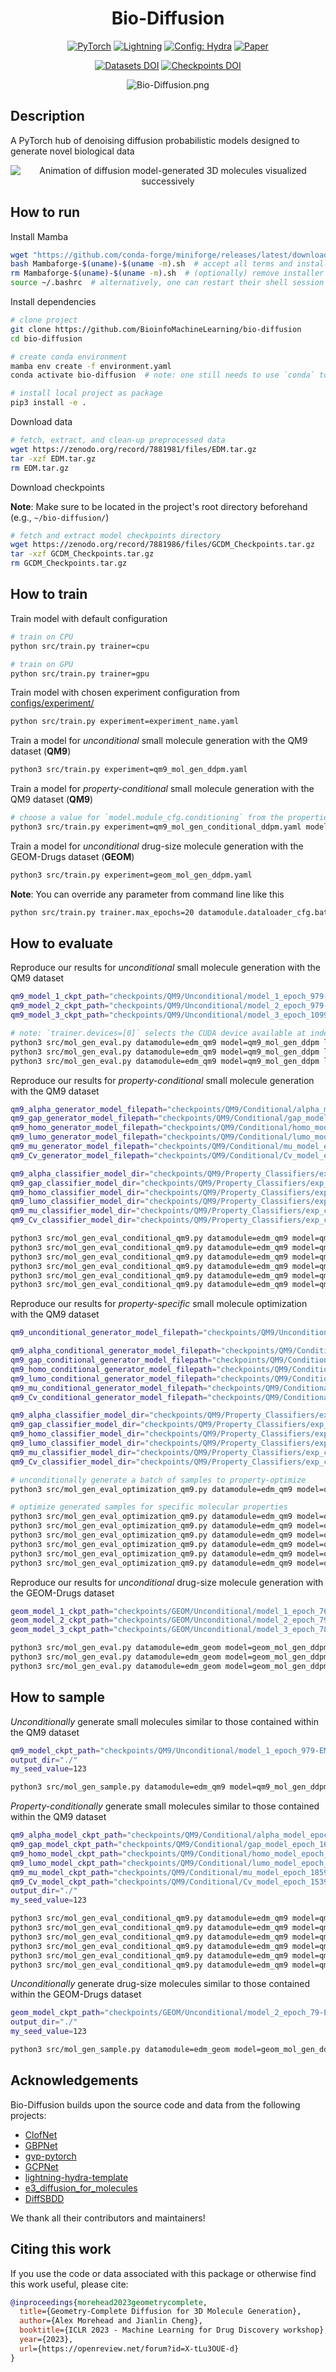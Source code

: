 <div align="center">

# Bio-Diffusion

<a href="https://pytorch.org/get-started/locally/"><img alt="PyTorch" src="https://img.shields.io/badge/PyTorch-ee4c2c?logo=pytorch&logoColor=white"></a>
<a href="https://pytorchlightning.ai/"><img alt="Lightning" src="https://img.shields.io/badge/-Lightning-792ee5?logo=pytorchlightning&logoColor=white"></a>
<a href="https://hydra.cc/"><img alt="Config: Hydra" src="https://img.shields.io/badge/Config-Hydra-89b8cd"></a>
[![Paper](http://img.shields.io/badge/arXiv-2302.04313-B31B1B.svg)](https://arxiv.org/abs/2302.04313)
<!-- [![Conference](http://img.shields.io/badge/AnyConference-year-4b44ce.svg)](https://papers.nips.cc/paper/2020) -->
[![Datasets DOI](https://zenodo.org/badge/DOI/10.5281/zenodo.7881981.svg)](https://doi.org/10.5281/zenodo.7881981)
[![Checkpoints DOI](https://zenodo.org/badge/DOI/10.5281/zenodo.7881986.svg)](https://doi.org/10.5281/zenodo.7881986)

![Bio-Diffusion.png](./img/Bio-Diffusion.png)

</div>

## Description

A PyTorch hub of denoising diffusion probabilistic models designed to generate novel biological data

<div align="center">

![Animation of diffusion model-generated 3D molecules visualized successively](img/GCDM_Sampled_Molecule_Trajectory.gif)

</div>

## How to run

Install Mamba

```bash
wget "https://github.com/conda-forge/miniforge/releases/latest/download/Mambaforge-$(uname)-$(uname -m).sh"
bash Mambaforge-$(uname)-$(uname -m).sh  # accept all terms and install to the default location
rm Mambaforge-$(uname)-$(uname -m).sh  # (optionally) remove installer after using it
source ~/.bashrc  # alternatively, one can restart their shell session to achieve the same result
```

Install dependencies

```bash
# clone project
git clone https://github.com/BioinfoMachineLearning/bio-diffusion
cd bio-diffusion

# create conda environment
mamba env create -f environment.yaml
conda activate bio-diffusion  # note: one still needs to use `conda` to (de)activate environments

# install local project as package
pip3 install -e .
```

Download data
```bash
# fetch, extract, and clean-up preprocessed data
wget https://zenodo.org/record/7881981/files/EDM.tar.gz
tar -xzf EDM.tar.gz
rm EDM.tar.gz
```

Download checkpoints

**Note**: Make sure to be located in the project's root directory beforehand (e.g., `~/bio-diffusion/`)
```bash
# fetch and extract model checkpoints directory
wget https://zenodo.org/record/7881986/files/GCDM_Checkpoints.tar.gz
tar -xzf GCDM_Checkpoints.tar.gz
rm GCDM_Checkpoints.tar.gz
```

## How to train

Train model with default configuration

```bash
# train on CPU
python src/train.py trainer=cpu

# train on GPU
python src/train.py trainer=gpu
```

Train model with chosen experiment configuration from [configs/experiment/](configs/experiment/)

```bash
python src/train.py experiment=experiment_name.yaml
```

Train a model for *unconditional* small molecule generation with the QM9 dataset (**QM9**)

```bash
python3 src/train.py experiment=qm9_mol_gen_ddpm.yaml
```

Train a model for *property-conditional* small molecule generation with the QM9 dataset (**QM9**)

```bash
# choose a value for `model.module_cfg.conditioning` from the properties `[alpha, gap, homo, lumo, mu, Cv]`
python3 src/train.py experiment=qm9_mol_gen_conditional_ddpm.yaml model.module_cfg.conditioning=[alpha]
```

Train a model for *unconditional* drug-size molecule generation with the GEOM-Drugs dataset (**GEOM**)

```bash
python3 src/train.py experiment=geom_mol_gen_ddpm.yaml
```

**Note**: You can override any parameter from command line like this

```bash
python src/train.py trainer.max_epochs=20 datamodule.dataloader_cfg.batch_size=64
```

## How to evaluate

Reproduce our results for *unconditional* small molecule generation with the QM9 dataset

```bash
qm9_model_1_ckpt_path="checkpoints/QM9/Unconditional/model_1_epoch_979-EMA.ckpt"
qm9_model_2_ckpt_path="checkpoints/QM9/Unconditional/model_2_epoch_979-EMA.ckpt"
qm9_model_3_ckpt_path="checkpoints/QM9/Unconditional/model_3_epoch_1099-EMA.ckpt"

# note: `trainer.devices=[0]` selects the CUDA device available at index `0` - customize as needed using e.g., `nvidia-smi`
python3 src/mol_gen_eval.py datamodule=edm_qm9 model=qm9_mol_gen_ddpm logger=csv trainer.accelerator=gpu trainer.devices=[0] ckpt_path="$qm9_model_1_ckpt_path" datamodule.dataloader_cfg.num_workers=1 model.diffusion_cfg.sample_during_training=false num_samples=10000 sampling_batch_size=100 num_test_passes=5
python3 src/mol_gen_eval.py datamodule=edm_qm9 model=qm9_mol_gen_ddpm logger=csv trainer.accelerator=gpu trainer.devices=[0] ckpt_path="$qm9_model_2_ckpt_path" datamodule.dataloader_cfg.num_workers=1 model.diffusion_cfg.sample_during_training=false num_samples=10000 sampling_batch_size=100 num_test_passes=5
python3 src/mol_gen_eval.py datamodule=edm_qm9 model=qm9_mol_gen_ddpm logger=csv trainer.accelerator=gpu trainer.devices=[0] ckpt_path="$qm9_model_3_ckpt_path" datamodule.dataloader_cfg.num_workers=1 model.diffusion_cfg.sample_during_training=false num_samples=10000 sampling_batch_size=100 num_test_passes=5
```

Reproduce our results for *property-conditional* small molecule generation with the QM9 dataset

```bash
qm9_alpha_generator_model_filepath="checkpoints/QM9/Conditional/alpha_model_epoch_1619-EMA.ckpt"
qm9_gap_generator_model_filepath="checkpoints/QM9/Conditional/gap_model_epoch_1659-EMA.ckpt"
qm9_homo_generator_model_filepath="checkpoints/QM9/Conditional/homo_model_epoch_1879-EMA.ckpt"
qm9_lumo_generator_model_filepath="checkpoints/QM9/Conditional/lumo_model_epoch_1619-EMA.ckpt"
qm9_mu_generator_model_filepath="checkpoints/QM9/Conditional/mu_model_epoch_1859-EMA.ckpt"
qm9_Cv_generator_model_filepath="checkpoints/QM9/Conditional/Cv_model_epoch_1539-EMA"

qm9_alpha_classifier_model_dir="checkpoints/QM9/Property_Classifiers/exp_class_alpha"
qm9_gap_classifier_model_dir="checkpoints/QM9/Property_Classifiers/exp_class_gap"
qm9_homo_classifier_model_dir="checkpoints/QM9/Property_Classifiers/exp_class_homo"
qm9_lumo_classifier_model_dir="checkpoints/QM9/Property_Classifiers/exp_class_lumo"
qm9_mu_classifier_model_dir="checkpoints/QM9/Property_Classifiers/exp_class_mu"
qm9_Cv_classifier_model_dir="checkpoints/QM9/Property_Classifiers/exp_class_Cv"

python3 src/mol_gen_eval_conditional_qm9.py datamodule=edm_qm9 model=qm9_mol_gen_ddpm logger=csv trainer.accelerator=gpu trainer.devices=[0] datamodule.dataloader_cfg.num_workers=1 model.diffusion_cfg.sample_during_training=false generator_model_filepath="$qm9_alpha_generator_model_filepath" classifier_model_dir="$qm9_alpha_classifier_model_dir" property=alpha iterations=100 batch_size=100
python3 src/mol_gen_eval_conditional_qm9.py datamodule=edm_qm9 model=qm9_mol_gen_ddpm logger=csv trainer.accelerator=gpu trainer.devices=[0] datamodule.dataloader_cfg.num_workers=1 model.diffusion_cfg.sample_during_training=false generator_model_filepath="$qm9_gap_generator_model_filepath" classifier_model_dir="$qm9_gap_classifier_model_dir" property=gap iterations=100 batch_size=100
python3 src/mol_gen_eval_conditional_qm9.py datamodule=edm_qm9 model=qm9_mol_gen_ddpm logger=csv trainer.accelerator=gpu trainer.devices=[0] datamodule.dataloader_cfg.num_workers=1 model.diffusion_cfg.sample_during_training=false generator_model_filepath="$qm9_homo_generator_model_filepath" classifier_model_dir="$qm9_homo_classifier_model_dir" property=homo iterations=100 batch_size=100
python3 src/mol_gen_eval_conditional_qm9.py datamodule=edm_qm9 model=qm9_mol_gen_ddpm logger=csv trainer.accelerator=gpu trainer.devices=[0] datamodule.dataloader_cfg.num_workers=1 model.diffusion_cfg.sample_during_training=false generator_model_filepath="$qm9_lumo_generator_model_filepath" classifier_model_dir="$qm9_lumo_classifier_model_dir" property=lumo iterations=100 batch_size=100
python3 src/mol_gen_eval_conditional_qm9.py datamodule=edm_qm9 model=qm9_mol_gen_ddpm logger=csv trainer.accelerator=gpu trainer.devices=[0] datamodule.dataloader_cfg.num_workers=1 model.diffusion_cfg.sample_during_training=false generator_model_filepath="$qm9_mu_generator_model_filepath" classifier_model_dir="$qm9_mu_classifier_model_dir" property=mu iterations=100 batch_size=100
python3 src/mol_gen_eval_conditional_qm9.py datamodule=edm_qm9 model=qm9_mol_gen_ddpm logger=csv trainer.accelerator=gpu trainer.devices=[0] datamodule.dataloader_cfg.num_workers=1 model.diffusion_cfg.sample_during_training=false generator_model_filepath="$qm9_Cv_generator_model_filepath" classifier_model_dir="$qm9_Cv_classifier_model_dir" property=Cv iterations=100 batch_size=100
```

Reproduce our results for *property-specific* small molecule optimization with the QM9 dataset

```bash
qm9_unconditional_generator_model_filepath="checkpoints/QM9/Unconditional/model_1_epoch_979-EMA.ckpt"

qm9_alpha_conditional_generator_model_filepath="checkpoints/QM9/Conditional/alpha_model_epoch_1619-EMA.ckpt"
qm9_gap_conditional_generator_model_filepath="checkpoints/QM9/Conditional/gap_model_epoch_1659-EMA.ckpt"
qm9_homo_conditional_generator_model_filepath="checkpoints/QM9/Conditional/homo_model_epoch_1879-EMA.ckpt"
qm9_lumo_conditional_generator_model_filepath="checkpoints/QM9/Conditional/lumo_model_epoch_1619-EMA.ckpt"
qm9_mu_conditional_generator_model_filepath="checkpoints/QM9/Conditional/mu_model_epoch_1859-EMA.ckpt"
qm9_Cv_conditional_generator_model_filepath="checkpoints/QM9/Conditional/Cv_model_epoch_1539-EMA.ckpt"

qm9_alpha_classifier_model_dir="checkpoints/QM9/Property_Classifiers/exp_class_alpha"
qm9_gap_classifier_model_dir="checkpoints/QM9/Property_Classifiers/exp_class_gap"
qm9_homo_classifier_model_dir="checkpoints/QM9/Property_Classifiers/exp_class_homo"
qm9_lumo_classifier_model_dir="checkpoints/QM9/Property_Classifiers/exp_class_lumo"
qm9_mu_classifier_model_dir="checkpoints/QM9/Property_Classifiers/exp_class_mu"
qm9_Cv_classifier_model_dir="checkpoints/QM9/Property_Classifiers/exp_class_Cv"

# unconditionally generate a batch of samples to property-optimize
python3 src/mol_gen_eval_optimization_qm9.py datamodule=edm_qm9 model=qm9_mol_gen_ddpm logger=csv trainer.accelerator=gpu trainer.devices=[0] datamodule.dataloader_cfg.num_workers=1 model.diffusion_cfg.sample_during_training=false unconditional_generator_model_filepath="$qm9_unconditional_generator_model_filepath" conditional_generator_model_filepath="$qm9_alpha_conditional_generator_model_filepath" classifier_model_dir="$qm9_alpha_classifier_model_dir" num_samples=1000 sampling_output_dir="./optim_mols/" property=alpha iterations=10 num_optimization_timesteps=100 return_frames=1 generate_molecules_only=true use_pregenerated_molecules=false

# optimize generated samples for specific molecular properties
python3 src/mol_gen_eval_optimization_qm9.py datamodule=edm_qm9 model=qm9_mol_gen_ddpm logger=csv trainer.accelerator=gpu trainer.devices=[0] datamodule.dataloader_cfg.num_workers=1 model.diffusion_cfg.sample_during_training=false unconditional_generator_model_filepath="$qm9_unconditional_generator_model_filepath" conditional_generator_model_filepath="$qm9_alpha_conditional_generator_model_filepath" classifier_model_dir="$qm9_alpha_classifier_model_dir" num_samples=1000 sampling_output_dir="./optim_mols/" property=alpha iterations=10 num_optimization_timesteps=100 return_frames=1 generate_molecules_only=false use_pregenerated_molecules=true
python3 src/mol_gen_eval_optimization_qm9.py datamodule=edm_qm9 model=qm9_mol_gen_ddpm logger=csv trainer.accelerator=gpu trainer.devices=[0] datamodule.dataloader_cfg.num_workers=1 model.diffusion_cfg.sample_during_training=false unconditional_generator_model_filepath="$qm9_unconditional_generator_model_filepath" conditional_generator_model_filepath="$qm9_gap_conditional_generator_model_filepath" classifier_model_dir="$qm9_gap_classifier_model_dir" num_samples=1000 sampling_output_dir="./optim_mols/" property=gap iterations=10 num_optimization_timesteps=100 return_frames=1 generate_molecules_only=false use_pregenerated_molecules=true
python3 src/mol_gen_eval_optimization_qm9.py datamodule=edm_qm9 model=qm9_mol_gen_ddpm logger=csv trainer.accelerator=gpu trainer.devices=[0] datamodule.dataloader_cfg.num_workers=1 model.diffusion_cfg.sample_during_training=false unconditional_generator_model_filepath="$qm9_unconditional_generator_model_filepath" conditional_generator_model_filepath="$qm9_homo_conditional_generator_model_filepath" classifier_model_dir="$qm9_homo_classifier_model_dir" num_samples=1000 sampling_output_dir="./optim_mols/" property=homo iterations=10 num_optimization_timesteps=100 return_frames=1 generate_molecules_only=false use_pregenerated_molecules=true
python3 src/mol_gen_eval_optimization_qm9.py datamodule=edm_qm9 model=qm9_mol_gen_ddpm logger=csv trainer.accelerator=gpu trainer.devices=[0] datamodule.dataloader_cfg.num_workers=1 model.diffusion_cfg.sample_during_training=false unconditional_generator_model_filepath="$qm9_unconditional_generator_model_filepath" conditional_generator_model_filepath="$qm9_lumo_conditional_generator_model_filepath" classifier_model_dir="$qm9_lumo_classifier_model_dir" num_samples=1000 sampling_output_dir="./optim_mols/" property=lumo iterations=10 num_optimization_timesteps=100 return_frames=1 generate_molecules_only=false use_pregenerated_molecules=true
python3 src/mol_gen_eval_optimization_qm9.py datamodule=edm_qm9 model=qm9_mol_gen_ddpm logger=csv trainer.accelerator=gpu trainer.devices=[0] datamodule.dataloader_cfg.num_workers=1 model.diffusion_cfg.sample_during_training=false unconditional_generator_model_filepath="$qm9_unconditional_generator_model_filepath" conditional_generator_model_filepath="$qm9_mu_conditional_generator_model_filepath" classifier_model_dir="$qm9_mu_classifier_model_dir" num_samples=1000 sampling_output_dir="./optim_mols/" property=mu iterations=10 num_optimization_timesteps=100 return_frames=1 generate_molecules_only=false use_pregenerated_molecules=true
python3 src/mol_gen_eval_optimization_qm9.py datamodule=edm_qm9 model=qm9_mol_gen_ddpm logger=csv trainer.accelerator=gpu trainer.devices=[0] datamodule.dataloader_cfg.num_workers=1 model.diffusion_cfg.sample_during_training=false unconditional_generator_model_filepath="$qm9_unconditional_generator_model_filepath" conditional_generator_model_filepath="$qm9_Cv_conditional_generator_model_filepath" classifier_model_dir="$qm9_Cv_classifier_model_dir" num_samples=1000 sampling_output_dir="./optim_mols/" property=Cv iterations=10 num_optimization_timesteps=100 return_frames=1 generate_molecules_only=false use_pregenerated_molecules=true
```

Reproduce our results for *unconditional* drug-size molecule generation with the GEOM-Drugs dataset

```bash
geom_model_1_ckpt_path="checkpoints/GEOM/Unconditional/model_1_epoch_76-EMA.ckpt"
geom_model_2_ckpt_path="checkpoints/GEOM/Unconditional/model_2_epoch_79-EMA.ckpt"
geom_model_3_ckpt_path="checkpoints/GEOM/Unconditional/model_3_epoch_78-EMA.ckpt"

python3 src/mol_gen_eval.py datamodule=edm_geom model=geom_mol_gen_ddpm logger=csv trainer.accelerator=gpu trainer.devices=[0] ckpt_path="$geom_model_1_ckpt_path" datamodule.dataloader_cfg.num_workers=1 model.diffusion_cfg.sample_during_training=false num_samples=10000 sampling_batch_size=100 num_test_passes=5
python3 src/mol_gen_eval.py datamodule=edm_geom model=geom_mol_gen_ddpm logger=csv trainer.accelerator=gpu trainer.devices=[0] ckpt_path="$geom_model_2_ckpt_path" datamodule.dataloader_cfg.num_workers=1 model.diffusion_cfg.sample_during_training=false num_samples=10000 sampling_batch_size=100 num_test_passes=5
python3 src/mol_gen_eval.py datamodule=edm_geom model=geom_mol_gen_ddpm logger=csv trainer.accelerator=gpu trainer.devices=[0] ckpt_path="$geom_model_3_ckpt_path" datamodule.dataloader_cfg.num_workers=1 model.diffusion_cfg.sample_during_training=false num_samples=10000 sampling_batch_size=100 num_test_passes=5
```

## How to sample
*Unconditionally* generate small molecules similar to those contained within the QM9 dataset

```bash
qm9_model_ckpt_path="checkpoints/QM9/Unconditional/model_1_epoch_979-EMA.ckpt"
output_dir="./"
my_seed_value=123

python3 src/mol_gen_sample.py datamodule=edm_qm9 model=qm9_mol_gen_ddpm logger=csv trainer.accelerator=gpu trainer.devices=[0] ckpt_path="$qm9_model_ckpt_path" num_samples=250 num_nodes=19 all_frags=true sanitize=false relax=false num_resamplings=1 jump_length=1 num_timesteps=1000 output_dir="$output_dir" seed="$my_seed_value"
```

*Property-conditionally* generate small molecules similar to those contained within the QM9 dataset

```bash
qm9_alpha_model_ckpt_path="checkpoints/QM9/Conditional/alpha_model_epoch_1619-EMA.ckpt"
qm9_gap_model_ckpt_path="checkpoints/QM9/Conditional/gap_model_epoch_1659-EMA.ckpt"
qm9_homo_model_ckpt_path="checkpoints/QM9/Conditional/homo_model_epoch_1879-EMA.ckpt"
qm9_lumo_model_ckpt_path="checkpoints/QM9/Conditional/lumo_model_epoch_1619-EMA.ckpt"
qm9_mu_model_ckpt_path="checkpoints/QM9/Conditional/mu_model_epoch_1859-EMA.ckpt"
qm9_Cv_model_ckpt_path="checkpoints/QM9/Conditional/Cv_model_epoch_1539-EMA.ckpt"
output_dir="./"
my_seed_value=123

python3 src/mol_gen_eval_conditional_qm9.py datamodule=edm_qm9 model=qm9_mol_gen_ddpm logger=csv trainer.accelerator=gpu trainer.devices=[0] datamodule.dataloader_cfg.num_workers=1 model.diffusion_cfg.sample_during_training=false generator_model_filepath="$qm9_alpha_model_ckpt_path" property=alpha iterations=100 batch_size=100 sweep_property_values=true num_sweeps=10 output_dir="$output_dir" seed="$my_seed_value"
python3 src/mol_gen_eval_conditional_qm9.py datamodule=edm_qm9 model=qm9_mol_gen_ddpm logger=csv trainer.accelerator=gpu trainer.devices=[0] datamodule.dataloader_cfg.num_workers=1 model.diffusion_cfg.sample_during_training=false generator_model_filepath="$qm9_gap_model_ckpt_path" property=gap iterations=100 batch_size=100 sweep_property_values=true num_sweeps=10 output_dir="$output_dir" seed="$my_seed_value"
python3 src/mol_gen_eval_conditional_qm9.py datamodule=edm_qm9 model=qm9_mol_gen_ddpm logger=csv trainer.accelerator=gpu trainer.devices=[0] datamodule.dataloader_cfg.num_workers=1 model.diffusion_cfg.sample_during_training=false generator_model_filepath="$qm9_homo_model_ckpt_path" property=homo iterations=100 batch_size=100 sweep_property_values=true num_sweeps=10 output_dir="$output_dir" seed="$my_seed_value"
python3 src/mol_gen_eval_conditional_qm9.py datamodule=edm_qm9 model=qm9_mol_gen_ddpm logger=csv trainer.accelerator=gpu trainer.devices=[0] datamodule.dataloader_cfg.num_workers=1 model.diffusion_cfg.sample_during_training=false generator_model_filepath="$qm9_lumo_model_ckpt_path" property=lumo iterations=100 batch_size=100 sweep_property_values=true num_sweeps=10 output_dir="$output_dir" seed="$my_seed_value"
python3 src/mol_gen_eval_conditional_qm9.py datamodule=edm_qm9 model=qm9_mol_gen_ddpm logger=csv trainer.accelerator=gpu trainer.devices=[0] datamodule.dataloader_cfg.num_workers=1 model.diffusion_cfg.sample_during_training=false generator_model_filepath="$qm9_mu_model_ckpt_path" property=mu iterations=100 batch_size=100 sweep_property_values=true num_sweeps=10 output_dir="$output_dir" seed="$my_seed_value"
python3 src/mol_gen_eval_conditional_qm9.py datamodule=edm_qm9 model=qm9_mol_gen_ddpm logger=csv trainer.accelerator=gpu trainer.devices=[0] datamodule.dataloader_cfg.num_workers=1 model.diffusion_cfg.sample_during_training=false generator_model_filepath="$qm9_Cv_model_ckpt_path" property=Cv iterations=100 batch_size=100 sweep_property_values=true num_sweeps=10 output_dir="$output_dir" seed="$my_seed_value"
```

*Unconditionally* generate drug-size molecules similar to those contained within the GEOM-Drugs dataset

```bash
geom_model_ckpt_path="checkpoints/GEOM/Unconditional/model_2_epoch_79-EMA.ckpt"
output_dir="./"
my_seed_value=123

python3 src/mol_gen_sample.py datamodule=edm_geom model=geom_mol_gen_ddpm logger=csv trainer.accelerator=gpu trainer.devices=[0] ckpt_path="$geom_model_ckpt_path" num_samples=250 num_nodes=44 all_frags=true sanitize=false relax=false num_resamplings=1 jump_length=1 num_timesteps=1000 output_dir="$output_dir" seed="$my_seed_value"
```

## Acknowledgements

Bio-Diffusion builds upon the source code and data from the following projects:

* [ClofNet](https://github.com/mouthful/ClofNet)
* [GBPNet](https://github.com/sarpaykent/GBPNet)
* [gvp-pytorch](https://github.com/drorlab/gvp-pytorch)
* [GCPNet](https://github.com/BioinfoMachineLearning/GCPNet)
* [lightning-hydra-template](https://github.com/ashleve/lightning-hydra-template)
* [e3_diffusion_for_molecules](https://github.com/ehoogeboom/e3_diffusion_for_molecules)
* [DiffSBDD](https://github.com/arneschneuing/DiffSBDD)

We thank all their contributors and maintainers!

## Citing this work

If you use the code or data associated with this package or otherwise find this work useful, please cite:

```bibtex
@inproceedings{morehead2023geometrycomplete,
  title={Geometry-Complete Diffusion for 3D Molecule Generation},
  author={Alex Morehead and Jianlin Cheng},
  booktitle={ICLR 2023 - Machine Learning for Drug Discovery workshop},
  year={2023},
  url={https://openreview.net/forum?id=X-tLu3OUE-d}
}
```
